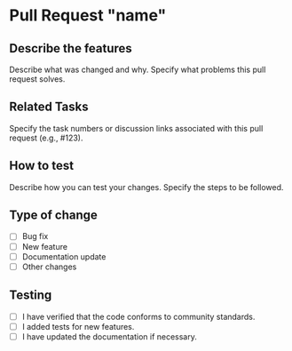 # Pull Request "name"

## Describe the features

Describe what was changed and why. Specify what problems this pull request solves.

## Related Tasks

Specify the task numbers or discussion links associated with this pull request (e.g., #123).

## How to test

Describe how you can test your changes. Specify the steps to be followed.

## Type of change

- [ ] Bug fix
- [ ] New feature
- [ ] Documentation update
- [ ] Other changes

## Testing

- [ ] I have verified that the code conforms to community standards.
- [ ] I added tests for new features.
- [ ] I have updated the documentation if necessary.
